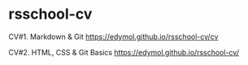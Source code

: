 # rsschool-cv

CV#1. Markdown & Git https://edymol.github.io/rsschool-cv/cv

CV#2. HTML, CSS & Git Basics https://edymol.github.io/rsschool-cv/

